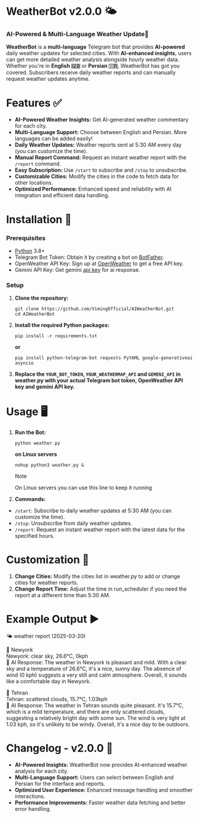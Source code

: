 # WeatherBot v2.0.0 🌤️
### AI-Powered & Multi-Language Weather Update🚀
**WeatherBot** is a **multi-language** Telegram bot that provides **AI-powered** daily weather updates for selected cities. With **AI-enhanced insights**, users can get more detailed weather analysis alongside hourly weather data. Whether you're in **English 🇬🇧** or **Persian 🇮🇷**, WeatherBot has got you covered. Subscribers receive daily weather reports and can manually request weather updates anytime.

# Features :white_check_mark:
- **AI-Powered Weather Insights:** Get AI-generated weather commentary for each city.
- **Multi-Language Support:** Choose between English and Persian. More languages can be added easily!
- **Daily Weather Updates:** Weather reports sent at 5:30 AM every day (you can customize the time).
- **Manual Report Command:** Request an instant weather report with the `/report` command.
- **Easy Subscription:** Use `/start` to subscribe and `/stop` to unsubscribe.
- **Customizable Cities:** Modify the cities in the code to fetch data for other locations.
- **Optimized Performance:** Enhanced speed and reliability with AI integration and efficient data handling.

# Installation :envelope_with_arrow:
### Prerequisites
- [Python](python.org) 3.8+
- Telegram Bot Token: Obtain it by creating a bot on [BotFather](t.me/BotFather).
- OpenWeather API Key: Sign up at [OpenWeather](https://openweathermap.org/) to get a free API key.
- Gemini API Key: Get gemini [api key](https://aistudio.google.com/apikey) for ai response.

### Setup
1. **Clone the repository:**
   ```
   git clone https://github.com/VimingOfficial/AIWeatherBot.git
   cd AIWeatherBot
   ```
2. **Install the required Python packages:**

   ```
   pip install -r requirements.txt
   ```
   **or**
   
   ```
   pip install python-telegram-bot requests PyYAML google-generativeai asyncio
   ```
3. **Replace the `YOUR_BOT_TOKEN`, `YOUR_WEATHERMAP_API` and `GEMENI_API` in weather.py with your actual Telegram bot token, OpenWeather API key and gemini API key.**

# Usage :desktop_computer:	
1. **Run the Bot:**

   ```
   python weather.py
   ```
   **on Linux servers**
   
   ```
   nohup python3 weather.py &
   ```
   > [!NOTE]
   > On Linux servers you can use this line to keep it running
2. **Commands:**
- `/start`: Subscribe to daily weather updates at 5:30 AM (you can customize the time).
- `/stop`: Unsubscribe from daily weather updates.
- `/report`: Request an instant weather report with the latest data for the specified hours.

# Customization :memo:
1. **Change Cities:** Modify the cities list in weather.py to add or change cities for weather reports.
2. **Change Report Time:** Adjust the time in run_scheduler if you need the report at a different time than 5:30 AM.

# Example Output :arrow_forward:	
 🌤 weather report (2025-03-20)

📍 Newyork
<br>
Newyork: clear sky, 26.6°C, 0kph
<br>
🤖 AI Response:
The weather in Newyork is pleasant and mild. With a clear sky and a temperature of 26.6°C, it's a nice, sunny day. The absence of wind (0 kph) suggests a very still and calm atmosphere. Overall, it sounds like a comfortable day in Newyork.

📍 Tehran
<br>
Tehran: scattered clouds, 15.7°C, 1.03kph
<br>
🤖 AI Response:
The weather in Tehran sounds quite pleasant. It's 15.7°C, which is a mild temperature, and there are only scattered clouds, suggesting a relatively bright day with some sun. The wind is very light at 1.03 kph, so it's unlikely to be windy. Overall, it's a nice day to be outdoors.

# Changelog - v2.0.0 🚀
- **AI-Powered Insights:** WeatherBot now provides AI-enhanced weather analysis for each city.
- **Multi-Language Support:** Users can select between English and Persian for the interface and reports.
- **Optimized User Experience:** Enhanced message handling and smoother interactions.
- **Performance Improvements:** Faster weather data fetching and better error handling.
